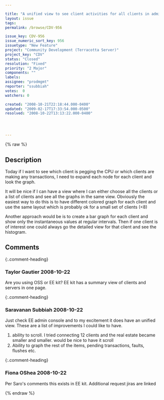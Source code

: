 ```yaml
---

title: "A unified view to see client activities for all clients in admin console."
layout: issue
tags: 
permalink: /browse/CDV-956

issue_key: CDV-956
issue_numeric_sort_key: 956
issuetype: "New Feature"
project: "Community Development (Terracotta Server)"
project_key: "CDV"
status: "Closed"
resolution: "Fixed"
priority: "2 Major"
components: ""
labels: 
assignee: "prodmgmt"
reporter: "ssubbiah"
votes:  0
watchers: 0

created: "2008-10-21T22:18:44.000-0400"
updated: "2009-02-17T17:33:54.000-0500"
resolved: "2008-10-22T13:13:22.000-0400"




---
```


{% raw %}

## Description

<div markdown="1" class="description">

Today if  I want to see which client is pegging the CPU or which clients are making any transactions, I need to expand each node for each client and look  the graph.

It will be nice if I can have a view where I can either choose all the clients or a list of clients and see all the graphs in the same view. Obviously the easiest way to do this is to have  different colored graph for each client and use the same layout which is probably ok for a small set of clients (<8)

Another approach would be is to create a bar graph for each client and show only the instantaneous values at regular intervals. Then if one client is of interest one could always go the detailed view for that client and see the histogram. 

</div>

## Comments


{:.comment-heading}
### **Taylor Gautier** <span class="date">2008-10-22</span>

<div markdown="1" class="comment">

Are you using OSS or EE kit?  EE kit has a summary view of clients and servers in one page.

</div>


{:.comment-heading}
### **Saravanan Subbiah** <span class="date">2008-10-22</span>

<div markdown="1" class="comment">

Just check EE admin console and to my excitement it does have an unified view. These are a list of improvements I could like to have.

1) ability to scroll. I tried connecting 12 clients and the real estate became smaller and smaller. would be nice to have it scroll
2) Ability to graph the rest of the items, pending transactions, faults, flushes etc.


</div>


{:.comment-heading}
### **Fiona OShea** <span class="date">2008-10-22</span>

<div markdown="1" class="comment">

Per Saro's comments this exists in EE kit.  Additional request jiras are linked

</div>



{% endraw %}
